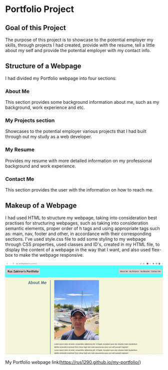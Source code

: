 # Portfolio Project

## Goal of this Project
The purpose of this project is to showcase to the potential employer my skills, through projects I had created, provide with the resume, tell a little about my self and provide the potential employer with my contact info.

## Structure of a Webpage
I had divided my Portfolio webpage into four sections:
### About Me 
This section provides some background information about me, such as my background, work experience and etc.
### My Projects section 
Showcases to the potential employer various projects that I had built through out my study as a web developer.
### My Resume
Provides my resume with more detailed information on my professional background and work experience.
### Contact Me
This section provides the user with the information on how to reach me.

## Makeup of a Webpage
I had used HTML to structure my webpage, taking into consideration best practises for structuring webpages, such as taking into consideration semantic elements, proper order of h tags and using appropriate tags such as: main, nav, footer and other, in accordance with their corresponding sections.
I've used style.css file to add some styling to my webpage through CSS  properties, used classes and ID's, created in my HTML file, to display the content of a webpage in the way that I want, and also used flex-box to make the webpage responsive.

![Alt text](\assets\screenshot.jpg)

My Portfolio webpage link(https://rus1290.github.io/my-portfolio/)
